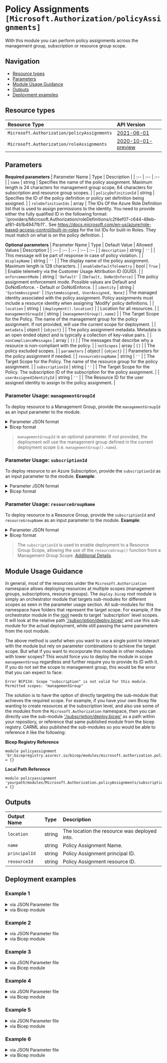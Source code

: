 # Policy Assignments `[Microsoft.Authorization/policyAssignments]`

With this module you can perform policy assignments across the management group, subscription or resource group scope.

## Navigation

- [Resource types](#Resource-types)
- [Parameters](#Parameters)
- [Module Usage Guidance](#Module-Usage-Guidance)
- [Outputs](#Outputs)
- [Deployment examples](#Deployment-examples)

## Resource types

| Resource Type | API Version |
| :-- | :-- |
| `Microsoft.Authorization/policyAssignments` | [2021-06-01](https://docs.microsoft.com/en-us/azure/templates/Microsoft.Authorization/2021-06-01/policyAssignments) |
| `Microsoft.Authorization/roleAssignments` | [2020-10-01-preview](https://docs.microsoft.com/en-us/azure/templates/Microsoft.Authorization/2020-10-01-preview/roleAssignments) |

## Parameters

**Required parameters**
| Parameter Name | Type | Description |
| :-- | :-- | :-- |
| `name` | string | Specifies the name of the policy assignment. Maximum length is 24 characters for management group scope, 64 characters for subscription and resource group scopes. |
| `policyDefinitionId` | string | Specifies the ID of the policy definition or policy set definition being assigned. |
| `roleDefinitionIds` | array | The IDs Of the Azure Role Definition list that is used to assign permissions to the identity. You need to provide either the fully qualified ID in the following format: '/providers/Microsoft.Authorization/roleDefinitions/c2f4ef07-c644-48eb-af81-4b1b4947fb11'.. See https://docs.microsoft.com/en-us/azure/role-based-access-control/built-in-roles for the list IDs for built-in Roles. They must match on what is on the policy definition. |

**Optional parameters**
| Parameter Name | Type | Default Value | Allowed Values | Description |
| :-- | :-- | :-- | :-- | :-- |
| `description` | string | `''` |  | This message will be part of response in case of policy violation. |
| `displayName` | string | `''` |  | The display name of the policy assignment. Maximum length is 128 characters. |
| `enableDefaultTelemetry` | bool | `True` |  | Enable telemetry via the Customer Usage Attribution ID (GUID). |
| `enforcementMode` | string | `'Default'` | `[Default, DoNotEnforce]` | The policy assignment enforcement mode. Possible values are Default and DoNotEnforce. - Default or DoNotEnforce. |
| `identity` | string | `'SystemAssigned'` | `[SystemAssigned, UserAssigned, None]` | The managed identity associated with the policy assignment. Policy assignments must include a resource identity when assigning 'Modify' policy definitions. |
| `location` | string | `[deployment().location]` |  | Location for all resources. |
| `managementGroupId` | string | `[managementGroup().name]` |  | The Target Scope for the Policy. The name of the management group for the policy assignment. If not provided, will use the current scope for deployment. |
| `metadata` | object | `{object}` |  | The policy assignment metadata. Metadata is an open ended object and is typically a collection of key-value pairs. |
| `nonComplianceMessages` | array | `[]` |  | The messages that describe why a resource is non-compliant with the policy. |
| `notScopes` | array | `[]` |  | The policy excluded scopes. |
| `parameters` | object | `{object}` |  | Parameters for the policy assignment if needed. |
| `resourceGroupName` | string | `''` |  | The Target Scope for the Policy. The name of the resource group for the policy assignment. |
| `subscriptionId` | string | `''` |  | The Target Scope for the Policy. The subscription ID of the subscription for the policy assignment. |
| `userAssignedIdentityId` | string | `''` |  | The Resource ID for the user assigned identity to assign to the policy assignment. |


### Parameter Usage: `managementGroupId`

To deploy resource to a Management Group, provide the `managementGroupId` as an input parameter to the module.

<details>

<summary>Parameter JSON format</summary>

```json
"managementGroupId": {
    "value": "contoso-group"
}
```

</details>


<details>

<summary>Bicep format</summary>

```bicep
managementGroupId: 'contoso-group'
```

</details>
<p>

> `managementGroupId` is an optional parameter. If not provided, the deployment will use the management group defined in the current deployment scope (i.e. `managementGroup().name`).

### Parameter Usage: `subscriptionId`

To deploy resource to an Azure Subscription, provide the `subscriptionId` as an input parameter to the module. **Example**:

<details>

<summary>Parameter JSON format</summary>

```json
"subscriptionId": {
    "value": "12345678-b049-471c-95af-123456789012"
}
```

</details>

<details>

<summary>Bicep format</summary>

```bicep
subscriptionId: '12345678-b049-471c-95af-123456789012'
```

</details>
<p>

### Parameter Usage: `resourceGroupName`

To deploy resource to a Resource Group, provide the `subscriptionId` and `resourceGroupName` as an input parameter to the module. **Example**:

<details>

<summary>Parameter JSON format</summary>

```json
"subscriptionId": {
    "value": "12345678-b049-471c-95af-123456789012"
},
"resourceGroupName": {
    "value": "target-resourceGroup"
}
```

</details>


<details>

<summary>Bicep format</summary>

```bicep
subscriptionId: '12345678-b049-471c-95af-123456789012'
resourceGroupName: 'target-resourceGroup'
```

</details>
<p>

> The `subscriptionId` is used to enable deployment to a Resource Group Scope, allowing the use of the `resourceGroup()` function from a Management Group Scope. [Additional Details](https://github.com/Azure/bicep/pull/1420).

## Module Usage Guidance

In general, most of the resources under the `Microsoft.Authorization` namespace allows deploying resources at multiple scopes (management groups, subscriptions, resource groups). The `deploy.bicep` root module is simply an orchestrator module that targets sub-modules for different scopes as seen in the parameter usage section. All sub-modules for this namespace have folders that represent the target scope. For example, if the orchestrator module in the [root](deploy.bicep) needs to target 'subscription' level scopes. It will look at the relative path ['/subscription/deploy.bicep'](./subscription/deploy.bicep) and use this sub-module for the actual deployment, while still passing the same parameters from the root module.

The above method is useful when you want to use a single point to interact with the module but rely on parameter combinations to achieve the target scope. But what if you want to incorporate this module in other modules with lower scopes? This would force you to deploy the module in scope `managementGroup` regardless and further require you to provide its ID with it. If you do not set the scope to management group, this would be the error that you can expect to face:

```bicep
Error BCP134: Scope "subscription" is not valid for this module. Permitted scopes: "managementGroup"
```

The solution is to have the option of directly targeting the sub-module that achieves the required scope. For example, if you have your own Bicep file wanting to create resources at the subscription level, and also use some of the modules from the `Microsoft.Authorization` namespace, then you can directly use the sub-module ['/subscription/deploy.bicep'](./subscription/deploy.bicep) as a path within your repository, or reference that same published module from the bicep registry. CARML also published the sub-modules so you would be able to reference it like the following:

**Bicep Registry Reference**
```bicep
module policyassignment 'br:bicepregistry.azurecr.io/bicep/modules/microsoft.authorization.policyassignments.subscription:version' = {}
```
**Local Path Reference**
```bicep
module policyassignment 'yourpath/modules/Microsoft.Authorization.policyAssignments/subscription/deploy.bicep' = {}
```

## Outputs

| Output Name | Type | Description |
| :-- | :-- | :-- |
| `location` | string | The location the resource was deployed into. |
| `name` | string | Policy Assignment Name. |
| `principalId` | string | Policy Assignment principal ID. |
| `resourceId` | string | Policy Assignment resource ID. |

## Deployment examples

<h3>Example 1</h3>

<details>

<summary>via JSON Parameter file</summary>

```json
{
    "$schema": "https://schema.management.azure.com/schemas/2019-04-01/deploymentParameters.json#",
    "contentVersion": "1.0.0.0",
    "parameters": {
        "name": {
            "value": "<<namePrefix>>-min-mg-polAss"
        },
        "policyDefinitionID": {
            "value": "/providers/Microsoft.Authorization/policyDefinitions/06a78e20-9358-41c9-923c-fb736d382a4d"
        }
    }
}
```

</details>

<details>

<summary>via Bicep module</summary>

```bicep
module policyAssignments './Microsoft.Authorization/policyAssignments/deploy.bicep' = {
  name: '${uniqueString(deployment().name)}-policyAssignments'
  params: {
    name: '<<namePrefix>>-min-mg-polAss'
    policyDefinitionID: '/providers/Microsoft.Authorization/policyDefinitions/06a78e20-9358-41c9-923c-fb736d382a4d'
  }
}
```

</details>
<p>

<h3>Example 2</h3>

<details>

<summary>via JSON Parameter file</summary>

```json
{
    "$schema": "https://schema.management.azure.com/schemas/2019-04-01/deploymentParameters.json#",
    "contentVersion": "1.0.0.0",
    "parameters": {
        "name": {
            "value": "<<namePrefix>>-mg-polAss"
        },
        "displayName": {
            "value": "[Display Name] Policy Assignment at the management group scope"
        },
        "description": {
            "value": "[Description] Policy Assignment at the management group scope"
        },
        "policyDefinitionId": {
            "value": "/providers/Microsoft.Authorization/policyDefinitions/4f9dc7db-30c1-420c-b61a-e1d640128d26"
        },
        "parameters": {
            "value": {
                "tagName": {
                    "value": "env"
                },
                "tagValue": {
                    "value": "prod"
                }
            }
        },
        "nonComplianceMessages": {
            "value": [
                {
                    "message": "Violated Policy Assignment - This is a Non Compliance Message"
                }
            ]
        },
        "enforcementMode": {
            "value": "DoNotEnforce"
        },
        "metadata": {
            "value": {
                "category": "Security",
                "version": "1.0"
            }
        },
        "location": {
            "value": "australiaeast"
        },
        "notScopes": {
            "value": [
                "/subscriptions/<<subscriptionId>>/resourceGroups/validation-rg"
            ]
        },
        "identity": {
            "value": "SystemAssigned"
        },
        "roleDefinitionIds": {
            "value": [
                "/providers/microsoft.authorization/roleDefinitions/b24988ac-6180-42a0-ab88-20f7382dd24c"
            ]
        },
        "managementGroupId": {
            "value": "<<managementGroupId>>"
        }
    }
}
```

</details>

<details>

<summary>via Bicep module</summary>

```bicep
module policyAssignments './Microsoft.Authorization/policyAssignments/deploy.bicep' = {
  name: '${uniqueString(deployment().name)}-policyAssignments'
  params: {
    name: '<<namePrefix>>-mg-polAss'
    displayName: '[Display Name] Policy Assignment at the management group scope'
    description: '[Description] Policy Assignment at the management group scope'
    policyDefinitionId: '/providers/Microsoft.Authorization/policyDefinitions/4f9dc7db-30c1-420c-b61a-e1d640128d26'
    parameters: {
      tagName: {
        value: 'env'
      }
      tagValue: {
        value: 'prod'
      }
    }
    nonComplianceMessages: [
      {
        message: 'Violated Policy Assignment - This is a Non Compliance Message'
      }
    ]
    enforcementMode: 'DoNotEnforce'
    metadata: {
      category: 'Security'
      version: '1.0'
    }
    location: 'australiaeast'
    notScopes: [
      '/subscriptions/<<subscriptionId>>/resourceGroups/validation-rg'
    ]
    identity: 'SystemAssigned'
    roleDefinitionIds: [
      '/providers/microsoft.authorization/roleDefinitions/b24988ac-6180-42a0-ab88-20f7382dd24c'
    ]
    managementGroupId: '<<managementGroupId>>'
  }
}
```

</details>
<p>

<h3>Example 3</h3>

<details>

<summary>via JSON Parameter file</summary>

```json
{
    "$schema": "https://schema.management.azure.com/schemas/2019-04-01/deploymentParameters.json#",
    "contentVersion": "1.0.0.0",
    "parameters": {
        "name": {
            "value": "<<namePrefix>>-min-rg-polAss"
        },
        "policyDefinitionID": {
            "value": "/providers/Microsoft.Authorization/policyDefinitions/06a78e20-9358-41c9-923c-fb736d382a4d"
        },
        "subscriptionId": {
            "value": "<<subscriptionId>>"
        },
        "resourceGroupName": {
            "value": "validation-rg"
        }
    }
}
```

</details>

<details>

<summary>via Bicep module</summary>

```bicep
module policyAssignments './Microsoft.Authorization/policyAssignments/deploy.bicep' = {
  name: '${uniqueString(deployment().name)}-policyAssignments'
  params: {
    name: '<<namePrefix>>-min-rg-polAss'
    policyDefinitionID: '/providers/Microsoft.Authorization/policyDefinitions/06a78e20-9358-41c9-923c-fb736d382a4d'
    subscriptionId: '<<subscriptionId>>'
    resourceGroupName: 'validation-rg'
  }
}
```

</details>
<p>

<h3>Example 4</h3>

<details>

<summary>via JSON Parameter file</summary>

```json
{
    "$schema": "https://schema.management.azure.com/schemas/2019-04-01/deploymentParameters.json#",
    "contentVersion": "1.0.0.0",
    "parameters": {
        "name": {
            "value": "<<namePrefix>>-rg-polAss"
        },
        "displayName": {
            "value": "[Display Name] Policy Assignment at the resource group scope"
        },
        "description": {
            "value": "[Description] Policy Assignment at the resource group scope"
        },
        "policyDefinitionId": {
            "value": "/providers/Microsoft.Authorization/policyDefinitions/4f9dc7db-30c1-420c-b61a-e1d640128d26"
        },
        "parameters": {
            "value": {
                "tagName": {
                    "value": "env"
                },
                "tagValue": {
                    "value": "prod"
                }
            }
        },
        "nonComplianceMessages": {
            "value": [
                {
                    "message": "Violated Policy Assignment - This is a Non Compliance Message"
                }
            ]
        },
        "enforcementMode": {
            "value": "DoNotEnforce"
        },
        "metadata": {
            "value": {
                "category": "Security",
                "version": "1.0"
            }
        },
        "location": {
            "value": "australiaeast"
        },
        "notScopes": {
            "value": [
                "/subscriptions/<<subscriptionId>>/resourceGroups/validation-rg/providers/Microsoft.KeyVault/vaults/adp-<<namePrefix>>-az-kv-x-001"
            ]
        },
        "identity": {
            "value": "UserAssigned"
        },
        "userAssignedIdentityId": {
            "value": "/subscriptions/<<subscriptionId>>/resourcegroups/validation-rg/providers/Microsoft.ManagedIdentity/userAssignedIdentities/adp-<<namePrefix>>-az-msi-x-001"
        },
        "roleDefinitionIds": {
            "value": [
                "/providers/microsoft.authorization/roleDefinitions/b24988ac-6180-42a0-ab88-20f7382dd24c"
            ]
        },
        "subscriptionId": {
            "value": "<<subscriptionId>>"
        },
        "resourceGroupName": {
            "value": "validation-rg"
        }
    }
}
```

</details>

<details>

<summary>via Bicep module</summary>

```bicep
module policyAssignments './Microsoft.Authorization/policyAssignments/deploy.bicep' = {
  name: '${uniqueString(deployment().name)}-policyAssignments'
  params: {
    name: '<<namePrefix>>-rg-polAss'
    displayName: '[Display Name] Policy Assignment at the resource group scope'
    description: '[Description] Policy Assignment at the resource group scope'
    policyDefinitionId: '/providers/Microsoft.Authorization/policyDefinitions/4f9dc7db-30c1-420c-b61a-e1d640128d26'
    parameters: {
      tagName: {
        value: 'env'
      }
      tagValue: {
        value: 'prod'
      }
    }
    nonComplianceMessages: [
      {
        message: 'Violated Policy Assignment - This is a Non Compliance Message'
      }
    ]
    enforcementMode: 'DoNotEnforce'
    metadata: {
      category: 'Security'
      version: '1.0'
    }
    location: 'australiaeast'
    notScopes: [
      '/subscriptions/<<subscriptionId>>/resourceGroups/validation-rg/providers/Microsoft.KeyVault/vaults/adp-<<namePrefix>>-az-kv-x-001'
    ]
    identity: 'UserAssigned'
    userAssignedIdentityId: '/subscriptions/<<subscriptionId>>/resourcegroups/validation-rg/providers/Microsoft.ManagedIdentity/userAssignedIdentities/adp-<<namePrefix>>-az-msi-x-001'
    roleDefinitionIds: [
      '/providers/microsoft.authorization/roleDefinitions/b24988ac-6180-42a0-ab88-20f7382dd24c'
    ]
    subscriptionId: '<<subscriptionId>>'
    resourceGroupName: 'validation-rg'
  }
}
```

</details>
<p>

<h3>Example 5</h3>

<details>

<summary>via JSON Parameter file</summary>

```json
{
    "$schema": "https://schema.management.azure.com/schemas/2019-04-01/deploymentParameters.json#",
    "contentVersion": "1.0.0.0",
    "parameters": {
        "name": {
            "value": "<<namePrefix>>-min-sub-polAss"
        },
        "policyDefinitionID": {
            "value": "/providers/Microsoft.Authorization/policyDefinitions/06a78e20-9358-41c9-923c-fb736d382a4d"
        },
        "subscriptionId": {
            "value": "<<subscriptionId>>"
        }
    }
}
```

</details>

<details>

<summary>via Bicep module</summary>

```bicep
module policyAssignments './Microsoft.Authorization/policyAssignments/deploy.bicep' = {
  name: '${uniqueString(deployment().name)}-policyAssignments'
  params: {
    name: '<<namePrefix>>-min-sub-polAss'
    policyDefinitionID: '/providers/Microsoft.Authorization/policyDefinitions/06a78e20-9358-41c9-923c-fb736d382a4d'
    subscriptionId: '<<subscriptionId>>'
  }
}
```

</details>
<p>

<h3>Example 6</h3>

<details>

<summary>via JSON Parameter file</summary>

```json
{
    "$schema": "https://schema.management.azure.com/schemas/2019-04-01/deploymentParameters.json#",
    "contentVersion": "1.0.0.0",
    "parameters": {
        "name": {
            "value": "<<namePrefix>>-sub-polAss"
        },
        "displayName": {
            "value": "[Display Name] Policy Assignment at the subscription scope"
        },
        "description": {
            "value": "[Description] Policy Assignment at the subscription scope"
        },
        "policyDefinitionId": {
            "value": "/providers/Microsoft.Authorization/policyDefinitions/4f9dc7db-30c1-420c-b61a-e1d640128d26"
        },
        "parameters": {
            "value": {
                "tagName": {
                    "value": "env"
                },
                "tagValue": {
                    "value": "prod"
                }
            }
        },
        "nonComplianceMessages": {
            "value": [
                {
                    "message": "Violated Policy Assignment - This is a Non Compliance Message"
                }
            ]
        },
        "enforcementMode": {
            "value": "DoNotEnforce"
        },
        "metadata": {
            "value": {
                "category": "Security",
                "version": "1.0"
            }
        },
        "location": {
            "value": "australiaeast"
        },
        "notScopes": {
            "value": [
                "/subscriptions/<<subscriptionId>>/resourceGroups/validation-rg"
            ]
        },
        "identity": {
            "value": "UserAssigned"
        },
        "userAssignedIdentityId": {
            "value": "/subscriptions/<<subscriptionId>>/resourcegroups/validation-rg/providers/Microsoft.ManagedIdentity/userAssignedIdentities/adp-<<namePrefix>>-az-msi-x-001"
        },
        "roleDefinitionIds": {
            "value": [
                "/providers/microsoft.authorization/roleDefinitions/b24988ac-6180-42a0-ab88-20f7382dd24c"
            ]
        },
        "subscriptionId": {
            "value": "<<subscriptionId>>"
        }
    }
}
```

</details>

<details>

<summary>via Bicep module</summary>

```bicep
module policyAssignments './Microsoft.Authorization/policyAssignments/deploy.bicep' = {
  name: '${uniqueString(deployment().name)}-policyAssignments'
  params: {
    name: '<<namePrefix>>-sub-polAss'
    displayName: '[Display Name] Policy Assignment at the subscription scope'
    description: '[Description] Policy Assignment at the subscription scope'
    policyDefinitionId: '/providers/Microsoft.Authorization/policyDefinitions/4f9dc7db-30c1-420c-b61a-e1d640128d26'
    parameters: {
      tagName: {
        value: 'env'
      }
      tagValue: {
        value: 'prod'
      }
    }
    nonComplianceMessages: [
      {
        message: 'Violated Policy Assignment - This is a Non Compliance Message'
      }
    ]
    enforcementMode: 'DoNotEnforce'
    metadata: {
      category: 'Security'
      version: '1.0'
    }
    location: 'australiaeast'
    notScopes: [
      '/subscriptions/<<subscriptionId>>/resourceGroups/validation-rg'
    ]
    identity: 'UserAssigned'
    userAssignedIdentityId: '/subscriptions/<<subscriptionId>>/resourcegroups/validation-rg/providers/Microsoft.ManagedIdentity/userAssignedIdentities/adp-<<namePrefix>>-az-msi-x-001'
    roleDefinitionIds: [
      '/providers/microsoft.authorization/roleDefinitions/b24988ac-6180-42a0-ab88-20f7382dd24c'
    ]
    subscriptionId: '<<subscriptionId>>'
  }
}
```

</details>
<p>
